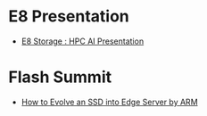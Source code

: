# E8 Presentation
- [E8 Storage : HPC AI Presentation](http://hpcadvisorycouncil.com/events/2018/china-conference/uploads/pdf/Ziv-E8%20Storage%20HPC-AI-Presentation-Oct-2018.pdf)

# Flash Summit
- [How to Evolve an SSD into Edge Server by ARM](https://www.google.com/search?q=SSD+storage+server&safe=active&ei=EIyMXKHIGca98QW2h4TIAQ&start=30&sa=N&ved=0ahUKEwihkNah-YXhAhXGXrwKHbYDARk4FBDy0wMIgwE&biw=1280&bih=664)
